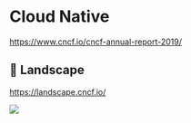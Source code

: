 # Cloud Native 

https://www.cncf.io/cncf-annual-report-2019/

## :pushpin: Landscape

https://landscape.cncf.io/

<img src="https://landscape.cncf.io/images/landscape.png" width="" height=""></img>
